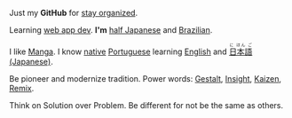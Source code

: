 Just my **GitHub** for
[stay organized](http://www.youtube.com/watch?v=s8yT8Eh_efE). 

Learning [web app dev](http://www.sitepoint.com/long-live-web-app/). 
**I'm** [half Japanese](http://en.wikipedia.org/wiki/H%C4%81fu) and [Brazilian](http://en.wikipedia.org/wiki/Japanese_Brazilian).

I like [Manga](https//www.youtube.com/watch?v=sF1zusDQo88).
I know [native](http://en.wikipedia.org/wiki/Native_language) [Portuguese](https://en.wikipedia.org/wiki/Portuguese_language) learning [English](http://en.wikipedia.org/wiki/English_language) and [<ruby>日本語<rt>に ほん ご</ruby> (Japanese)](http://en.wikipedia.org/wiki/Japanese_language). 

Be pioneer and modernize tradition. Power words: [Gestalt](http://www.youtube.com/watch?v=LlzuJqZ797U), [Insight](http://www.youtube.com/watch?v=LlzuJqZ797U), [Kaizen](http://www.youtube.com/watch?v=jRdTFis4-3Q), [Remix](http://everythingisaremix.info/watch-the-series/). 

Think on Solution over Problem. Be different for not be the same as others.





